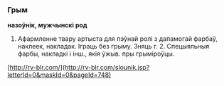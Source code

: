 ### Грым
**назоўнік, мужчынскі род**

1. Афармленне твару артыста для пэўнай ролі з дапамогай фарбаў, наклеек, накладак. Іграць без грыму. Зняць г. 2. Спецыяльныя фарбы, накладкі і інш., якія ўжыв. пры грыміроўцы.

<a rel="author">[http://rv-blr.com/](http://rv-blr.com/slounik.jsp?letterId=0&maskId=0&pageId=748)</a>
